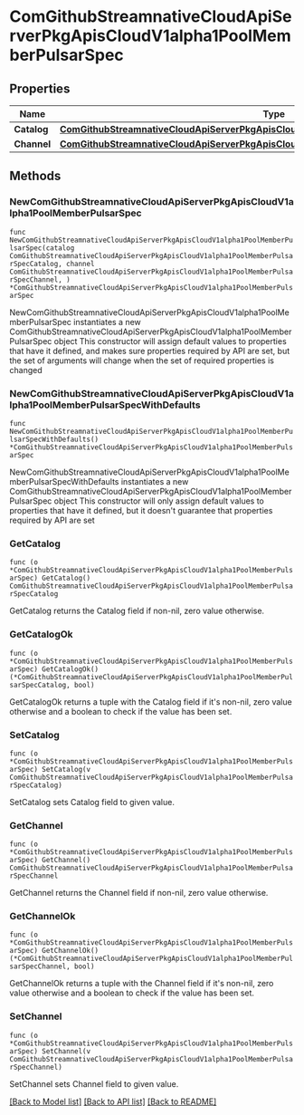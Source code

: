 # ComGithubStreamnativeCloudApiServerPkgApisCloudV1alpha1PoolMemberPulsarSpec

## Properties

Name | Type | Description | Notes
------------ | ------------- | ------------- | -------------
**Catalog** | [**ComGithubStreamnativeCloudApiServerPkgApisCloudV1alpha1PoolMemberPulsarSpecCatalog**](ComGithubStreamnativeCloudApiServerPkgApisCloudV1alpha1PoolMemberPulsarSpecCatalog.md) |  | 
**Channel** | [**ComGithubStreamnativeCloudApiServerPkgApisCloudV1alpha1PoolMemberPulsarSpecChannel**](ComGithubStreamnativeCloudApiServerPkgApisCloudV1alpha1PoolMemberPulsarSpecChannel.md) |  | 

## Methods

### NewComGithubStreamnativeCloudApiServerPkgApisCloudV1alpha1PoolMemberPulsarSpec

`func NewComGithubStreamnativeCloudApiServerPkgApisCloudV1alpha1PoolMemberPulsarSpec(catalog ComGithubStreamnativeCloudApiServerPkgApisCloudV1alpha1PoolMemberPulsarSpecCatalog, channel ComGithubStreamnativeCloudApiServerPkgApisCloudV1alpha1PoolMemberPulsarSpecChannel, ) *ComGithubStreamnativeCloudApiServerPkgApisCloudV1alpha1PoolMemberPulsarSpec`

NewComGithubStreamnativeCloudApiServerPkgApisCloudV1alpha1PoolMemberPulsarSpec instantiates a new ComGithubStreamnativeCloudApiServerPkgApisCloudV1alpha1PoolMemberPulsarSpec object
This constructor will assign default values to properties that have it defined,
and makes sure properties required by API are set, but the set of arguments
will change when the set of required properties is changed

### NewComGithubStreamnativeCloudApiServerPkgApisCloudV1alpha1PoolMemberPulsarSpecWithDefaults

`func NewComGithubStreamnativeCloudApiServerPkgApisCloudV1alpha1PoolMemberPulsarSpecWithDefaults() *ComGithubStreamnativeCloudApiServerPkgApisCloudV1alpha1PoolMemberPulsarSpec`

NewComGithubStreamnativeCloudApiServerPkgApisCloudV1alpha1PoolMemberPulsarSpecWithDefaults instantiates a new ComGithubStreamnativeCloudApiServerPkgApisCloudV1alpha1PoolMemberPulsarSpec object
This constructor will only assign default values to properties that have it defined,
but it doesn't guarantee that properties required by API are set

### GetCatalog

`func (o *ComGithubStreamnativeCloudApiServerPkgApisCloudV1alpha1PoolMemberPulsarSpec) GetCatalog() ComGithubStreamnativeCloudApiServerPkgApisCloudV1alpha1PoolMemberPulsarSpecCatalog`

GetCatalog returns the Catalog field if non-nil, zero value otherwise.

### GetCatalogOk

`func (o *ComGithubStreamnativeCloudApiServerPkgApisCloudV1alpha1PoolMemberPulsarSpec) GetCatalogOk() (*ComGithubStreamnativeCloudApiServerPkgApisCloudV1alpha1PoolMemberPulsarSpecCatalog, bool)`

GetCatalogOk returns a tuple with the Catalog field if it's non-nil, zero value otherwise
and a boolean to check if the value has been set.

### SetCatalog

`func (o *ComGithubStreamnativeCloudApiServerPkgApisCloudV1alpha1PoolMemberPulsarSpec) SetCatalog(v ComGithubStreamnativeCloudApiServerPkgApisCloudV1alpha1PoolMemberPulsarSpecCatalog)`

SetCatalog sets Catalog field to given value.


### GetChannel

`func (o *ComGithubStreamnativeCloudApiServerPkgApisCloudV1alpha1PoolMemberPulsarSpec) GetChannel() ComGithubStreamnativeCloudApiServerPkgApisCloudV1alpha1PoolMemberPulsarSpecChannel`

GetChannel returns the Channel field if non-nil, zero value otherwise.

### GetChannelOk

`func (o *ComGithubStreamnativeCloudApiServerPkgApisCloudV1alpha1PoolMemberPulsarSpec) GetChannelOk() (*ComGithubStreamnativeCloudApiServerPkgApisCloudV1alpha1PoolMemberPulsarSpecChannel, bool)`

GetChannelOk returns a tuple with the Channel field if it's non-nil, zero value otherwise
and a boolean to check if the value has been set.

### SetChannel

`func (o *ComGithubStreamnativeCloudApiServerPkgApisCloudV1alpha1PoolMemberPulsarSpec) SetChannel(v ComGithubStreamnativeCloudApiServerPkgApisCloudV1alpha1PoolMemberPulsarSpecChannel)`

SetChannel sets Channel field to given value.



[[Back to Model list]](../README.md#documentation-for-models) [[Back to API list]](../README.md#documentation-for-api-endpoints) [[Back to README]](../README.md)


